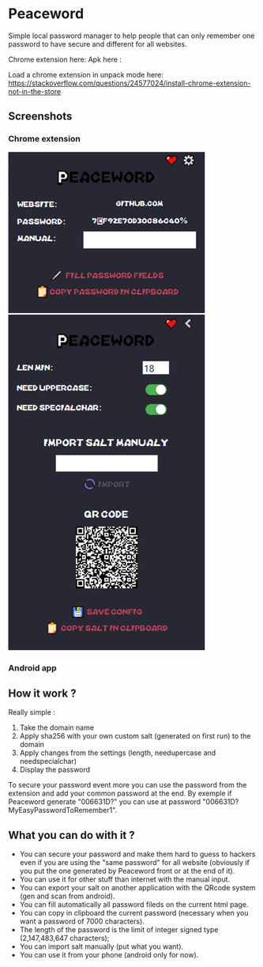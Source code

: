 # Peaceword
Simple local password manager to help people that can only remember one password to have secure and different for all websites.

Chrome extension here: 
Apk here : 

Load a chrome extension in unpack mode here: https://stackoverflow.com/questions/24577024/install-chrome-extension-not-in-the-store

## Screenshots
### Chrome extension
![Mainscreen.jpg](https://raw.githubusercontent.com/oom-/peaceword/master/screenshots/Mainscreen.JPG)
![Configscreen.jpg](https://raw.githubusercontent.com/oom-/peaceword/master/screenshots/Configscreen.JPG)
### Android app

## How it work ?

Really simple : 
1. Take the domain name
2. Apply sha256 with your own custom salt (generated on first run) to the domain
3. Apply changes from the settings (length, needupercase and needspecialchar)
4. Display the password

To secure your password event more you can use the password from the extension and add your common password at the end.
By exemple if Peaceword generate "006631D?" you can use at password "006631D?MyEasyPasswordToRemember1".

## What you can do with it ?

* You can secure your password and make them hard to guess to hackers even if you are using the "same password" for all website (obviously if you put the one generated by Peaceword front or at the end of it).
* You can use it for other stuff than internet with the manual input.
* You can export your salt on another application with the QRcode system (gen and scan from android).
* You can fill automatically all password fileds on the current html page.
* You can copy in clipboard the current password (necessary when you want a password of 7000 characters).
* The length of the password is the limit of integer signed type (2,147,483,647 characters);
* You can import salt manually (put what you want).
* You can use it from your phone (android only for now).

